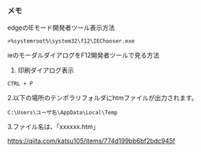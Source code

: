 # 


### メモ
edgeのIEモード開発者ツール表示方法
```
>%systemroot%\system32\f12\IEChooser.exe
```

ieのモーダルダイアログをF12開発者ツールで見る方法
1. 印刷ダイアログ表示
```
CTRL + P 
```
2.以下の場所のテンポラリフォルダにhtmファイルが出力されます。
```
C:\Users\ユーザ名\AppData\Local\Temp
```
3.ファイル名は、「xxxxxx.htm」


https://qiita.com/katsu105/items/774d199bb6bf2bdc945f
